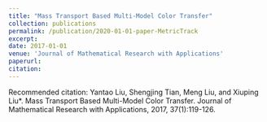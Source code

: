 ```yaml
---
title: "Mass Transport Based Multi-Model Color Transfer"
collection: publications
permalink: /publication/2020-01-01-paper-MetricTrack
excerpt: 
date: 2017-01-01
venue: 'Journal of Mathematical Research with Applications'
paperurl: 
citation: 
---
```



Recommended citation: Yantao Liu, Shengjing Tian, Meng Liu, and Xiuping Liu*. Mass Transport Based Multi-Model Color Transfer. Journal of Mathematical Research with Applications, 2017, 37(1):119-126.